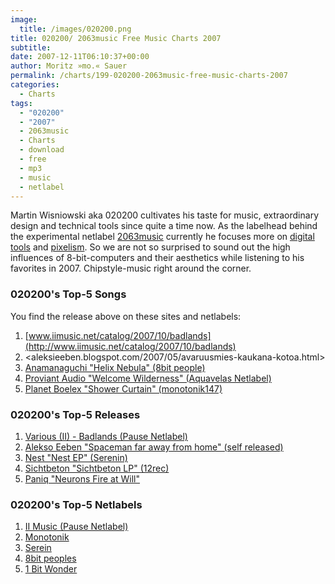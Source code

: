 ```yaml
---
image:
  title: /images/020200.png
title: 020200/ 2063music Free Music Charts 2007
subtitle: 
date: 2007-12-11T06:10:37+00:00
author: Moritz »mo.« Sauer
permalink: /charts/199-020200-2063music-free-music-charts-2007
categories:
  - Charts
tags:
  - "020200"
  - "2007"
  - 2063music
  - Charts
  - download
  - free
  - mp3
  - music
  - netlabel
---
```

Martin Wisniowski aka 020200 cultivates his taste for music, extraordinary design and technical tools since quite a time now. As the labelhead behind the experimental netlabel [2063music](http://2063music.de) currently he focuses more on [digital tools](http://digitaltools.node3000.com) and [pixelism](http://scnclr.de). So we are not so surprised to sound out the high influences of 8-bit-computers and their aesthetics while listening to his favorites in 2007. Chipstyle-music right around the corner.<!--more-->

<!--adsense-->

### 020200's Top-5 Songs

You find the release above on these sites and netlabels:

  1. [www.iimusic.net/catalog/2007/10/badlands](http://www.iimusic.net/catalog/2007/10/badlands)
  2. <aleksieeben.blogspot.com/2007/05/avaruusmies-kaukana-kotoa.html>
  3. [Anamanaguchi "Helix Nebula" (8bit people)](http://www.8bitpeoples.com)
  4. [Proviant Audio "Welcome Wilderness" (Aquavelas Netlabel)](http://www.aquavelvas.com)
  5. [Planet Boelex "Shower Curtain" (monotonik147)](http://www.mono211.com/content/news.html)

### 020200's Top-5 Releases

  1. [Various (II) - Badlands (Pause Netlabel)](http://www.iimusic.net/catalog/2007/10/badlands)
  2. [Alekso Eeben "Spaceman far away from home" (self released)](http://aleksieeben.blogspot.com/2007/05/avaruusmies-kaukana-kotoa.html)
  3. [Nest "Nest EP" (Serenin)](http://serein.co.uk/music/ser013/)
  4. [Sichtbeton "Sichtbeton LP" (12rec)](http://www.archive.org/details/12rec.010)
  5. [Paniq "Neurons Fire at Will"](http://www.paniq.org/albums/neurons_fire_at_will)

### 020200's Top-5 Netlabels

  1. [II Music (Pause Netlabel)](http://www.iimusic.net)
  2. [Monotonik](http://www.mono211.com/content/news.html)
  3. [Serein](http://www.serein.co.uk)
  4. [8bit peoples](http://www.8bitpeoples.com)
  5. [1 Bit Wonder](http://www.1bit-wonder.com/)